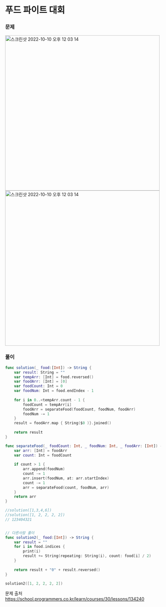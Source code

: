 #  푸드 파이트 대회

### 문제
<img width="500" alt="스크린샷 2022-10-10 오후 12 03 14" src="https://github.com/user-attachments/assets/3ef407ab-9b2d-42b8-addd-83dd53f7c5c2">
<img width="500" alt="스크린샷 2022-10-10 오후 12 03 14" src="https://github.com/user-attachments/assets/f65489ce-55b0-4f5a-99f3-3d66a6eb79a9">

### 풀이 <br>
```swift 
func solution(_ food:[Int]) -> String {
    var result: String = ""
    var tempArr: [Int] = food.reversed()
    var foodArr: [Int] = [0]
    var foodCount: Int = 0
    var foodNum: Int = food.endIndex - 1
    
    for i in 0..<tempArr.count - 1 {
        foodCount = tempArr[i]
        foodArr = separateFood(foodCount, foodNum, foodArr)
        foodNum -= 1
    }
    result = foodArr.map { String($0 )}.joined()
    
    return result
}

func separateFood(_ foodCount: Int, _ foodNum: Int, _ foodArr: [Int]) -> [Int] {
    var arr: [Int] = foodArr
    var count: Int = foodCount
    
    if count > 1 {
        arr.append(foodNum)
        count -= 1
        arr.insert(foodNum, at: arr.startIndex)
        count -= 1
        arr = separateFood(count, foodNum, arr)
    }
    return arr
}

//solution([1,3,4,6])
//solution([1, 2, 2, 2, 2])
// 123404321


// 다른사람 풀이
func solution2(_ food:[Int]) -> String {
    var result = ""
    for i in food.indices {
        print(i)
        result += String(repeating: String(i), count: food[i] / 2)
    }
    
    return result + "0" + result.reversed()
}

solution2([1, 2, 2, 2, 2])
```


문제 출처 <br>
https://school.programmers.co.kr/learn/courses/30/lessons/134240
